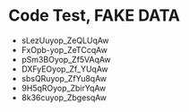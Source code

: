 # Code Test, **FAKE DATA**
* sLezUuyop_ZeQLUqAw
* FxOpb-yop_ZeTCcqAw
* pSm3BOyop_Zf5VAqAw
* DXFyEOyop_Zf_YUqAw
* sbsQRuyop_ZfYu8qAw
* 9H5qROyop_ZbirYqAw
* 8k36cuyop_ZbgesqAw